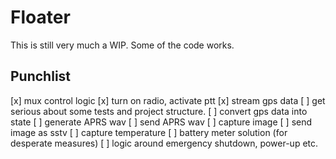 # Floater

This is still very much a WIP.
Some of the code works.

## Punchlist
[x] mux control logic
[x] turn on radio, activate ptt
[x] stream gps data
[ ] get serious about some tests and project structure.
[ ] convert gps data into state
[ ] generate APRS wav
[ ] send APRS wav
[ ] capture image
[ ] send image as sstv
[ ] capture temperature
[ ] battery meter solution (for desperate measures)
[ ] logic around emergency shutdown, power-up etc.

